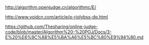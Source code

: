 
http://algorithm.openjudge.cn/algorithmc/E/


http://www.voidcn.com/article/p-riolybss-dq.html


https://github.com/Thesharing/online-judge-code/blob/master/Algorithm%20-%20POJ/Docs/3-E%20%E6%9C%88%E5%BA%A6%E5%BC%80%E9%94%80.md


